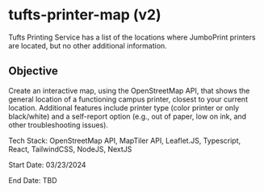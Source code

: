 # tufts-printer-map (v2)

Tufts Printing Service has a list of the locations where JumboPrint printers are located, but no other additional information.

**Objective** 
-----------------
Create an interactive map, using the OpenStreetMap API, that shows the general location of a functioning campus printer, closest to your current location. Additional features include printer type (color printer or only black/white) and a self-report option (e.g., out of paper, low on ink, and other troubleshooting issues).

Tech Stack: OpenStreetMap API, MapTiler API, Leaflet.JS, Typescript, React, TailwindCSS, NodeJS, NextJS

Start Date: 03/23/2024

End Date: TBD
